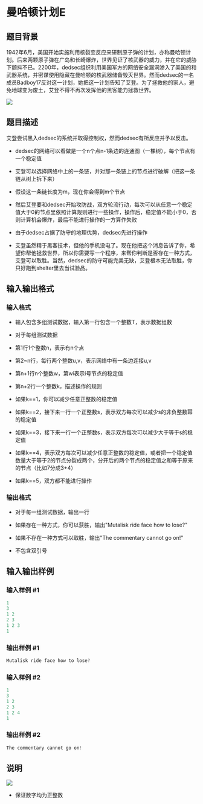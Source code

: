 # 曼哈顿计划E

## 题目背景

1942年6月，美国开始实施利用核裂变反应来研制原子弹的计划，亦称曼哈顿计划。后来两颗原子弹在广岛和长崎爆炸，世界见证了核武器的威力，并在它的威胁下颤抖不已。2200年，dedsec组织利用美国军方的网络安全漏洞渗入了美国的和武器系统，并密谋使用隐藏在曼哈顿的核武器储备毁灭世界。然而dedsec的一名成员Badboy17反对这一计划，她把这一计划告知了艾登。为了拯救他的家人，避免地球变为废土，艾登不得不再次发挥他的黑客能力拯救世界。

![](https://cdn.luogu.com.cn/upload/pic/5119.png)

## 题目描述

艾登尝试黑入dedsec的系统并取得控制权，然而dedsec有所反应并予以反击。

- dedsec的网络可以看做是一个n个点n-1条边的连通图（一棵树），每个节点有一个稳定值

- 艾登可以选择网络中上的一条链，并对那一条链上的节点进行破解（把这一条链从树上拆下来）

- 假设这一条链长度为m，现在你会得到m个节点

- 然后艾登要和dedsec开始攻防战，双方轮流行动，每次可以从任意一个稳定值大于0的节点里依照计算规则进行一些操作，操作后，稳定值不能小于0，否则计算机会爆炸，最后不能进行操作的一方算作失败

- 由于dedsec占据了防守的地理优势，dedsec先进行操作

- 艾登虽然精于黑客技术，但他的手机没电了。现在他把这个消息告诉了你，希望你帮他拯救世界，所以你需要写一个程序，来帮你判断是否存在一种方式，艾登可以取胜。当然，dedsec的防守可能完美无缺，艾登根本无法取胜，你只好跑到shelter里去当试验品。

## 输入输出格式

### 输入格式

- 输入包含多组测试数据，输入第一行包含一个整数T，表示数据组数

- 对于每组测试数据

- 第1行1个整数n，表示有n个点

- 第2~n行，每行两个整数u,v，表示网络中有一条边连接u,v

- 第n+1行n个整数w，第wi表示i号节点的稳定值

- 第n+2行一个整数k，描述操作的规则

- 如果k==1，你可以减少任意正整数的稳定值

- 如果k==2，接下来一行一个正整数s，表示双方每次可以减少s的非负整数幂的稳定值

- 如果k==3，接下来一行一个正整数s，表示双方每次可以减少大于等于s的稳定值

- 如果k==4，表示双方每次可以减少任意正整数的稳定值，或者把一个稳定值数量大于等于2的节点分裂成两个，分开后的两个节点的稳定值之和等于原来的节点（比如7分成3+4）

- 如果k==5，双方都不能进行操作

### 输出格式

- 对于每一组测试数据，输出一行

- 如果存在一种方式，你可以获胜，输出"Mutalisk ride face how to lose?"

- 如果不存在一种方式可以取胜，输出"The commentary cannot go on!"

- 不包含双引号

## 输入输出样例

### 输入样例 #1

```cpp
1
3
1 2
2 3
1 2 3
1
```


### 输出样例 #1

```cpp
Mutalisk ride face how to lose?
```


### 输入样例 #2

```cpp
1
3
1 2
2 3
1 2 4
1
```


### 输出样例 #2

```cpp
The commentary cannot go on!
```


## 说明

 ![](https://cdn.luogu.com.cn/upload/pic/5089.png)

- 保证数字均为正整数


